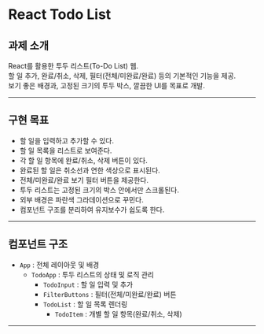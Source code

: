 # React Todo List

## 과제 소개

React를 활용한 투두 리스트(To-Do List) 웹.  
할 일 추가, 완료/취소, 삭제, 필터(전체/미완료/완료) 등의 기본적인 기능을 제공.  
보기 좋은 배경과, 고정된 크기의 투두 박스, 깔끔한 UI를 목표로 개발.

---

## 구현 목표

- 할 일을 입력하고 추가할 수 있다.
- 할 일 목록을 리스트로 보여준다.
- 각 할 일 항목에 완료/취소, 삭제 버튼이 있다.
- 완료된 할 일은 취소선과 연한 색상으로 표시된다.
- 전체/미완료/완료 보기 필터 버튼을 제공한다.
- 투두 리스트는 고정된 크기의 박스 안에서만 스크롤된다.
- 외부 배경은 파란색 그라데이션으로 꾸민다.
- 컴포넌트 구조를 분리하여 유지보수가 쉽도록 한다.

---

## 컴포넌트 구조

- `App` : 전체 레이아웃 및 배경
  - `TodoApp` : 투두 리스트의 상태 및 로직 관리
    - `TodoInput` : 할 일 입력 및 추가
    - `FilterButtons` : 필터(전체/미완료/완료) 버튼
    - `TodoList` : 할 일 목록 렌더링
      - `TodoItem` : 개별 할 일 항목(완료/취소, 삭제)

--- 
